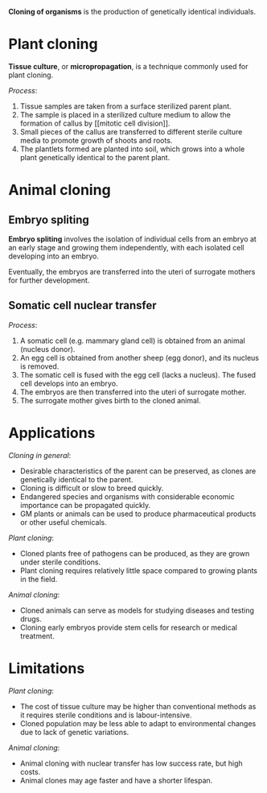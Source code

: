 **Cloning of organisms** is the production of <span class="hi-green">genetically identical individuals</span>.

# Plant cloning
**Tissue culture**, or **micropropagation**, is a technique commonly used for plant cloning.

*Process*:
1. <span class="hi-blue">Tissue samples</span> are taken from a surface <span class="hi-green">sterilized</span> parent plant.
2. The sample is placed in a <span class="hi-blue">sterilized culture medium</span> to allow the formation of <span class="hi-blue">callus</span> by [[mitotic cell division]].
3. Small pieces of the callus are <span class="hi-green">transferred to different sterile culture media</span> to promote growth of shoots and roots.
4. The <span class="hi-blue">plantlets</span> formed are planted into soil, which grows into a whole plant <span class="hi-green">genetically identical</span> to the parent plant.

# Animal cloning
## Embryo spliting
**Embryo spliting** involves the isolation of individual cells from an embryo at an early stage and growing them independently, with <span class="hi-green">each isolated cell developing into an embryo</span>.

Eventually, the embryos are transferred into the uteri of <span class="hi-blue">surrogate mothers</span> for further development.

## Somatic cell nuclear transfer
*Process*:
1. A <span class="hi-blue">somatic cell</span> (e.g. mammary gland cell) is obtained from an animal (<span class="hi-blue">nucleus donor</span>).
2. An <span class="hi-blue">egg cell</span> is obtained from another sheep (<span class="hi-blue">egg donor</span>), and its <span class="hi-green">nucleus is removed</span>.
3. The somatic cell is <span class="hi-green">fused with the egg cell</span> (lacks a nucleus). The fused cell develops into an embryo.
4. The embryos are then transferred into the uteri of <span class="hi-blue">surrogate mother</span>.
5. The surrogate mother gives birth to the cloned animal.

# Applications
*Cloning in general*:
- <span class="hi-green">Desirable characteristics</span> of the parent can be preserved, as clones are genetically identical to the parent.
- Cloning is difficult or <span class="hi-green">slow to breed</span> quickly.
- <span class="hi-blue">Endangered species</span> and organisms with considerable economic importance can be <span class="hi-green">propagated quickly</span>.
- GM plants or animals can be used to <span class="hi-green">produce pharmaceutical products</span> or other useful chemicals.

*Plant cloning*:
- Cloned plants <span class="hi-green">free of pathogens</span> can be produced, as they are grown under sterile conditions.
- Plant cloning requires <span class="hi-green">relatively little space</span> compared to growing plants in the field.

*Animal cloning*:
- Cloned animals can serve as <span class="hi-blue">models</span> for <span class="hi-green">studying diseases and testing drugs</span>.
- Cloning <span class="hi-blue">early embryos</span> <span class="hi-green">provide stem cells</span> for research or medical treatment.

# Limitations
*Plant cloning*:
- The <span class="hi-green">cost of tissue culture may be higher</span> than conventional methods as it requires sterile conditions and is labour-intensive.
- Cloned population may be <span class="hi-green">less able to adapt to environmental changes</span> due to lack of genetic variations.

*Animal cloning*:
- Animal cloning with nuclear transfer has <span class="hi-green">low success rate</span>, but <span class="hi-green">high costs</span>.
- Animal clones may <span class="hi-green">age faster</span> and have a <span class="hi-green">shorter lifespan</span>.
